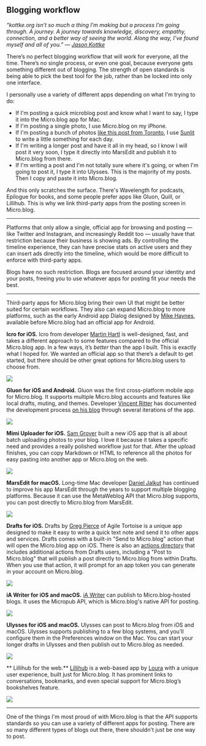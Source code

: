 ## Blogging workflow

_“kottke.org isn’t so much a thing I’m making but a process I’m going through. A journey. A journey towards knowledge, discovery, empathy, connection, and a better way of seeing the world. Along the way, I’ve found myself and all of you.” — [Jason Kottke][1]_

There’s no perfect blogging workflow that will work for everyone, all the time. There’s no single process, or even one goal, because everyone gets something different out of blogging. The strength of open standards is being able to pick the best tool for the job, rather than be locked into only one interface.

I personally use a variety of different apps depending on what I'm trying to do:

* If I'm posting a quick microblog post and know what I want to say, I type it into the Micro.blog app for Mac.
* If I'm posting a single photo, I use Micro.blog on my iPhone.
* If I'm posting a bunch of photos [like this post from Toronto][2], I use [Sunlit][3] to write a little something for each day.
* If I'm writing a longer post and have it all in my head, so I know I will post it very soon, I type it directly into MarsEdit and publish it to Micro.blog from there.
* If I'm writing a post and I'm not totally sure where it's going, or when I'm going to post it, I type it into Ulysses. This is the majority of my posts. Then I copy and paste it into Micro.blog.

And this only scratches the surface. There's Wavelength for podcasts, Epilogue for books, and some people prefer apps like Gluon, Quill, or Lillihub. This is why we link third-party apps from the posting screen in Micro.blog.

---- 

Platforms that only allow a single, official app for browsing and posting — like Twitter and Instagram, and increasingly Reddit too — usually have that restriction because their business is showing ads. By controlling the timeline experience, they can have precise stats on active users and they can insert ads directly into the timeline, which would be more difficult to enforce with third-party apps.

Blogs have no such restriction. Blogs are focused around your identity and your posts, freeing you to use whatever apps for posting fit your needs the best.

---- 

Third-party apps for Micro.blog bring their own UI that might be better suited for certain workflows. They also can expand Micro.blog to more platforms, such as the early Android app Dialog designed by [Mike Haynes][4], available before Micro.blog had an official app for Android.

**Icro for iOS.** Icro from developer [Martin Hartl][5] is well-designed, fast, and takes a different approach to some features compared to the official Micro.blog app. In a few ways, it’s _better_ than the app I built. This is exactly what I hoped for. We wanted an official app so that there’s a default to get started, but there should be other great options for Micro.blog users to choose from.

![][image-1]

**Gluon for iOS and Android.** Gluon was the first cross-platform mobile app for Micro.blog. It supports multiple Micro.blog accounts and features like local drafts, muting, and themes. Developer [Vincent Ritter][6] has documented the development process [on his blog][7] through several iterations of the app.

![][image-2]

**Mimi Uploader for iOS.** [Sam Grover][8] built a new iOS app that is all about batch uploading photos to your blog. I love it because it takes a specific need and provides a really polished workflow just for that. After the upload finishes, you can copy Markdown or HTML to reference all the photos for easy pasting into another app or Micro.blog on the web.

![][image-3]

**MarsEdit for macOS.** Long-time Mac developer [Daniel Jalkut][9] has continued to improve his app MarsEdit through the years to support multiple blogging platforms. Because it can use the MetaWeblog API that Micro.blog supports, you can post directly to Micro.blog from MarsEdit.

![][image-4]

**Drafts for iOS.** Drafts by [Greg Pierce][10] of Agile Tortoise is a unique app designed to make it easy to write a quick text note and send it to other apps and services. Drafts comes with a built-in "Send to Micro.blog" action that will open the Micro.blog app on iOS. There is also an [actions directory][11] that includes additional actions from Drafts users, including a "Post to Micro.blog" that will publish a post directly to Micro.blog from within Drafts. When you use that action, it will prompt for an app token you can generate in your account on Micro.blog.

![][image-5]

**iA Writer for iOS and macOS.** [iA Writer][12] can publish to Micro.blog-hosted blogs. It uses the Micropub API, which is Micro.blog's native API for posting.

![][image-6]

**Ulysses for iOS and macOS.** Ulysses can post to Micro.blog from iOS and macOS. Ulysses supports publishing to a few blog systems, and you’ll configure them in the Preferences window on the Mac. You can start your longer drafts in Ulysses and then publish out to Micro.blog as needed.

![][image-7]

** Lillihub for the web.** [Lillihub][13] is a web-based app by [Loura][14] with a unique user experience, built just for Micro.blog. It has prominent links to conversations, bookmarks, and even special support for Micro.blog’s bookshelves feature.

![][image-8]

---- 

One of the things I'm most proud of with Micro.blog is that the API supports standards so you can use a variety of different apps for posting. There are so many different types of blogs out there, there shouldn't just be one way to post.

[1]:	https://kottke.org/18/03/twenty
[2]:	https://www.manton.org/2019/10/26/toronto-photos.html
[3]:	https://sunlit.io/
[4]:	https://micro.blog/mikehaynes
[5]:	https://micro.blog/hartlco
[6]:	https://micro.blog/vincent
[7]:	https://vincentritter.com/projects/gluon-for-micro-blog/
[8]:	http://micro.blog/samgrover/8104031
[9]:	http://micro.blog/danielpunkass
[10]:	http://micro.blog/agiletortoise
[11]:	https://actions.getdrafts.com/
[12]:	https://ia.net/writer
[13]:	https://lillihub.com
[14]:	https://heyloura.com

[image-1]:	https://book.micro.blog/uploads/2020/84e5773d18.png
[image-2]:	https://book.micro.blog/uploads/2020/7939f0d1cb.png
[image-3]:	https://book.micro.blog/uploads/2020/4075f8370a.png
[image-4]:	https://book.micro.blog/uploads/2020/bf06025a04.png
[image-5]:	https://book.micro.blog/uploads/2020/8a2054d07c.png
[image-6]:	https://book.micro.blog/uploads/2022/c037eee590.png
[image-7]:	https://book.micro.blog/uploads/2022/fa55be37d2.png
[image-8]:	https://book.micro.blog/uploads/2023/lillihub-screenshot.png